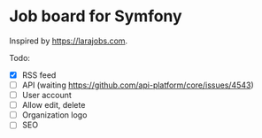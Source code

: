Job board for Symfony
====================================

Inspired by https://larajobs.com.

Todo:

- [x] RSS feed
- [ ] API (waiting https://github.com/api-platform/core/issues/4543)
- [ ] User account
- [ ] Allow edit, delete
- [ ] Organization logo
- [ ] SEO
